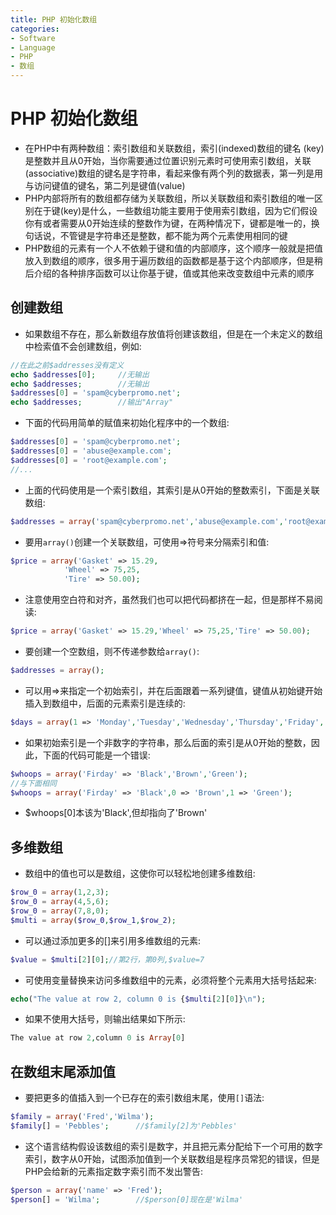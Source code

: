 ```yaml
---
title: PHP 初始化数组
categories:
- Software
- Language
- PHP
- 数组
---
```

# PHP 初始化数组

- 在PHP中有两种数组：索引数组和关联数组，索引(indexed)数组的键名 (key)是整数并且从0开始，当你需要通过位置识别元素时可使用索引数组，关联(associative)数组的键名是字符串，看起来像有两个列的数据表，第一列是用与访问键值的键名，第二列是键值(value)
- PHP内部将所有的数组都存储为关联数组，所以关联数组和索引数组的唯一区别在于键(key)是什么，一些数组功能主要用于使用索引数组，因为它们假设你有或者需要从0开始连续的整数作为键，在两种情况下，键都是唯一的，换句话说，不管键是字符串还是整数，都不能为两个元素使用相同的键
- PHP数组的元素有一个人不依赖于键和值的内部顺序，这个顺序一般就是把值放入到数组的顺序，很多用于遍历数组的函数都是基于这个内部顺序，但是稍后介绍的各种排序函数可以让你基于键，值或其他来改变数组中元素的顺序

## 创建数组

- 如果数组不存在，那么新数组存放值将创建该数组，但是在一个未定义的数组中检索值不会创建数组，例如:

```php
//在此之前$addresses没有定义
echo $addresses[0];		//无输出
echo $addresses;		//无输出
$addresses[0] = 'spam@cyberpromo.net';
echo $addresses;		//输出"Array"
```

- 下面的代码用简单的赋值来初始化程序中的一个数组:

```php
$addresses[0] = 'spam@cyberpromo.net';
$addresses[0] = 'abuse@example.com';
$addresses[0] = 'root@example.com';
//...
```

- 上面的代码使用是一个索引数组，其索引是从0开始的整数索引，下面是关联数组:

```php
$addresses = array('spam@cyberpromo.net','abuse@example.com','root@example.com');
```

- 要用`array()`创建一个关联数组，可使用=>符号来分隔索引和值:

```php
$price = array('Gasket' => 15.29,
            'Wheel' => 75,25,
            'Tire' => 50.00);
```

- 注意使用空白符和对齐，虽然我们也可以把代码都挤在一起，但是那样不易阅读:

```php
$price = array('Gasket' => 15.29,'Wheel' => 75,25,'Tire' => 50.00);
```

- 要创建一个空数组，则不传递参数给`array()`:

```php
$addresses = array();
```

- 可以用=>来指定一个初始索引，并在后面跟着一系列键值，键值从初始键开始插入到数组中，后面的元素索引是连续的:

```php
$days = array(1 => 'Monday','Tuesday','Wednesday','Thursday','Friday','Saturday','Sunday');	//数组中2号元素是Tuesday,3号是Wednesday,等等
```

- 如果初始索引是一个非数字的字符串，那么后面的索引是从0开始的整数，因此，下面的代码可能是一个错误:

```php
$whoops = array('Firday' => 'Black','Brown','Green');
//与下面相同
$whoops = array('Firday' => 'Black',0 => 'Brown',1 => 'Green');
```

- $whoops[0]本该为'Black',但却指向了'Brown'

## 多维数组

- 数组中的值也可以是数组，这使你可以轻松地创建多维数组:

```php
$row_0 = array(1,2,3);
$row_0 = array(4,5,6);
$row_0 = array(7,8,0);
$multi = array($row_0,$row_1,$row_2);
```

- 可以通过添加更多的[]来引用多维数组的元素:

```php
$value = $multi[2][0];//第2行，第0列,$value=7
```

- 可使用变量替换来访问多维数组中的元素，必须将整个元素用大括号括起来:

```php
echo("The value at row 2, column 0 is {$multi[2][0]}\n");
```

- 如果不使用大括号，则输出结果如下所示:

```php
The value at row 2,column 0 is Array[0]
```

## 在数组末尾添加值

- 要把更多的值插入到一个已存在的索引数组末尾，使用`[]`语法:

```php
$family = array('Fred','Wilma');
$family[] = 'Pebbles';		//$family[2]为'Pebbles'
```

- 这个语言结构假设该数组的索引是数字，并且把元素分配给下一个可用的数字索引，数字从0开始，试图添加值到一个关联数组是程序员常犯的错误，但是PHP会给新的元素指定数字索引而不发出警告:

```php
$person = array('name' => 'Fred');
$person[] = 'Wilma';		//$person[0]现在是'Wilma'
```